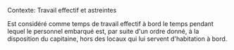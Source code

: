 Contexte: Travail effectif et astreintes

Est considéré comme temps de travail effectif à bord le temps pendant lequel le personnel embarqué est, par suite d'un ordre donné, à la disposition du capitaine, hors des locaux qui lui servent d'habitation à bord.